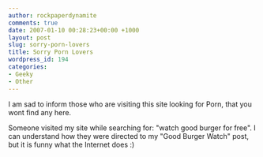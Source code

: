 ```yaml
---
author: rockpaperdynamite
comments: true
date: 2007-01-10 00:28:23+00:00 +1000
layout: post
slug: sorry-porn-lovers
title: Sorry Porn Lovers
wordpress_id: 194
categories:
- Geeky
- Other
---
```


I am sad to inform those who are visiting this site looking for Porn, that you wont find any here.

Someone visited my site while searching for: "watch good burger for free". I can understand how they were directed to my "Good Burger Watch" post, but it is funny what the Internet does :)
